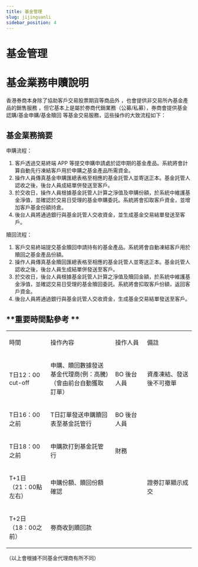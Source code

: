 ```yaml
---
title: 基金管理
slug: jijinguanli
sidebar_position: 4
---
```



# 基金管理

# 基金業務申贖說明

香港券商本身除了協助客戶交易股票期貨等商品外 ，也會提供非交易所內基金產品的銷售服務 ，但它基本上是屬於劵商代銷業務（公募/私募），券商會提供基金認購/基金申購/基金贖回 等基金交易服務，這些操作的大致流程如下：

## 基金業務摘要

申購流程：

1. 客戶透過交易終端 APP 等提交申購申請處於認申期的基金產品。系統將會計算自動先行凍結客戶用於申購之基金產品所需資金。
2. 操作人員傳真基金申購匯總表格至相應的基金託管人並寄送正本。基金託管人認收之後，後台人員成結單併發送至客戶。
3. 於交收日，操作人員根據基金託管人計算之淨值及申購份額，於系統中維護基金淨值，並確認於交易日受理的基金申購委託。系統將會扣取客戶資金，並增加客戶基金份額持倉。
4. 後台人員將通過銀行與基金託管人交收資金，並生成基金交易結單發送至客戶。

贖回流程：

1. 客戶交易終端提交基金贖回申請持有的基金產品。系統將會自動凍結客戶用於贖回之基金產品份額。
2. 操作人員傳真基金贖回匯總表格至相應的基金託管人並寄送正本。基金託管人認收之後，後台人員生成結單併發送至客戶。
3. 於交收日，後台人員根據基金託管人計算之淨值及贖回金額，於系統中維護基金淨值，並確認交易日受理的基金贖回委託。系統將會扣取客戶份額，返回客戶資金。
4. 後台人員將通過銀行與基金託管人交收資金，生成基金交易結單發送至客戶。

## **重要時間點參考 **

<table>
<colgroup>
<col width="159"/>
<col width="306"/>
<col width="138"/>
<col width="217"/>
</colgroup>
<tbody>
<tr>
<td><p>時間 </p></td><td><p>操作內容 </p></td><td><p>操作人員 </p></td><td><p>備註 </p></td></tr>
<tr>
<td><p>T日12：00 cut-off </p></td><td><p>申購、贖回數據發送基金代理商(例：高騰) （會由前台自動獲取訂單） </p></td><td><p>BO 後台人員</p></td><td><p>資產凍結、發送後不可撤單 </p></td></tr>
<tr>
<td><p>T日16：00之前 </p></td><td><p>T日訂單發送申購贖回表至基金託管行 </p></td><td><p>BO 後台人員</p></td><td></td></tr>
<tr>
<td><p>T日18：00之前 </p></td><td><p>申購款打到基金託管行 </p></td><td><p>財務 </p></td><td></td></tr>
<tr>
<td><p>T+1日（21：00點左右） </p></td><td><p>申購份額、贖回份額確認 </p></td><td></td><td><p>證劵訂單顯示成交 </p></td></tr>
<tr>
<td><p>T+2日（18：00之前） </p></td><td><p>劵商收到贖回款 </p></td><td></td><td></td></tr>
</tbody>
</table>

（以上會根據不同基金代理商有所不同）


